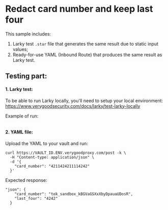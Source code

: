 # Redact card number and keep last four

This sample includes:
1. Larky test `.star` file that generates the same result due to static input values;
2. Ready-for-use YAML (Inbound Route) that produces the same result as Larky test.

## Testing part:

#### 1. Larky test:

To be able to run Larky locally, you'll need to setup your local environment:
https://www.verygoodsecurity.com/docs/larky/test-larky-locally

Example of run:

<IMAGE TEST>

#### 2. YAML file:

Upload the YAML to your vault and run:
```
curl https://VAULT_ID.ENV.verygoodproxy.com/post -k \
  -H "Content-type: application/json" \
  -d '{
    "card_number": "4211424211114242"
  }'
```

Expected response:
```
"json": {
    "card_number": "tok_sandbox_kBGVaGSXxXbyDpauaUDosR",
    "last_four": "4242"
  }
```

<IMAGE CLI>

<IMAGE UI>
